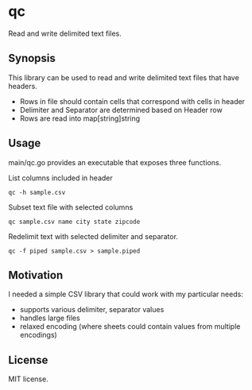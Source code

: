 # qc
Read and write delimited text files.

## Synopsis

This library can be used to read and write delimited text files that have headers.

- Rows in file should contain cells that correspond with cells in header
- Delimiter and Separator are determined based on Header row
- Rows are read into map[string]string

## Usage

main/qc.go provides an executable that exposes three functions.

List columns included in header

`qc -h sample.csv`

Subset text file with selected columns

`qc sample.csv name city state zipcode`

Redelimit text with selected delimiter and separator.

`qc -f piped sample.csv > sample.piped`



## Motivation

I needed a simple CSV library that could work with my particular needs:
- supports various delimiter, separator values
- handles large files
- relaxed encoding (where sheets could contain values from multiple encodings)

## License

MIT license.

